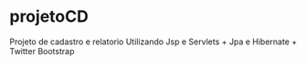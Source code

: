 projetoCD
=========

Projeto de cadastro e relatorio Utilizando Jsp e Servlets + Jpa e Hibernate + Twitter Bootstrap

